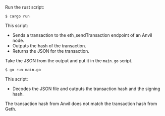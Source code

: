 Run the rust script:

```
$ cargo run
```

This script:

- Sends a transaction to the eth_sendTransaction endpoint of an Anvil node.
- Outputs the hash of the transaction.
- Returns the JSON for the transaction.

Take the JSON from the output and put it in the `main.go` script.

```
$ go run main.go
```

This script:

- Decodes the JSON file and outputs the transaction hash and the signing hash.

The transaction hash from Anvil does not match the transaction hash from Geth.
